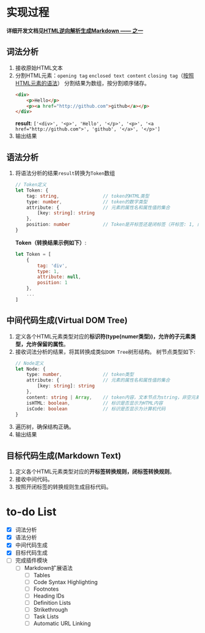 # 实现过程
**详细开发文档见[HTML逆向解析生成Markdown —— 之一](./devSummary.md)**
## 词法分析
1.  接收原始HTML文本
2.  分割HTML元素：`opening tag` `enclosed text content` `closing tag`（[按照HTML元素的语法](https://developer.mozilla.org/zh-CN/docs/Glossary/HTML)）
    分割结果为数组，按分割顺序储存。
    ```html
    <div>
        <p>Hello</p>
        <p><a href="http://github.com">github</a></p>
    </div>
    ```   
    **result**: `['<div>', '<p>', 'Hello', '</p>', '<p>', '<a href="http://github.com">', 'github', '</a>', '</p>']`
3. 输出结果
## 语法分析
1.  将语法分析的结果`result`转换为`Token`数组
    ```typescript
    // Token定义
    let Token: {
        tag: string,                // token的HTML类型
        type: number,               // token的数字类型
        attribute: {                // 元素的属性名和属性值的集合
            [key: string]: string
        },
        position: number            // Token是开标签还是闭标签（开标签: 1, 闭标签: 2, 空元素: 3）
    }
    ```
    **Token（转换结果示例如下）**:
    ```js
    let Token = [
        {
            tag: 'div',
            type: 1,
            attribute: null,
            position: 1
        },
        ...
    ]
    ```
## 中间代码生成(Virtual DOM Tree)
1.  定义各个HTML元素类型对应的**标识符(type(numer类型))，允许的子元素类型，允许保留的属性**。
2.  接收词法分析的结果，将其转换成类似`DOM Tree`树形结构。
    树节点类型如下:
    ```typescript
    // Node定义
    let Node: {
        type: number,               // token类型
        attribute: {                // 元素的属性名和属性值的集合
            [key: string]: string
        },
        content: string | Array,    // token内容，文本节点为string，非空元素如有子节点为数组，空元素为null
        isHTML: boolean,            // 标识是否显示为HTML内容
        isCode: boolean             // 标识是否显示为计算机代码
    }
    ```
3.  遍历树，确保结构正确。
4.  输出结果
## 目标代码生成(Markdown Text)
1.  定义各个HTML元素类型对应的**开标签转换规则，闭标签转换规则**。
2.  接收中间代码。
3.  按照开闭标签的转换规则生成目标代码。
# to-do List

- [x] 词法分析
- [x] 语法分析
- [x] 中间代码生成
- [x] 目标代码生成
- [ ] 完成插件模块
    - [ ] Markdown扩展语法
        - [ ] Tables
        - [ ] Code Syntax Highlighting
        - [ ] Footnotes
        - [ ] Heading IDs
        - [ ] Definition Lists
        - [ ] Strikethrough
        - [ ] Task Lists
        - [ ] Automatic URL Linking
